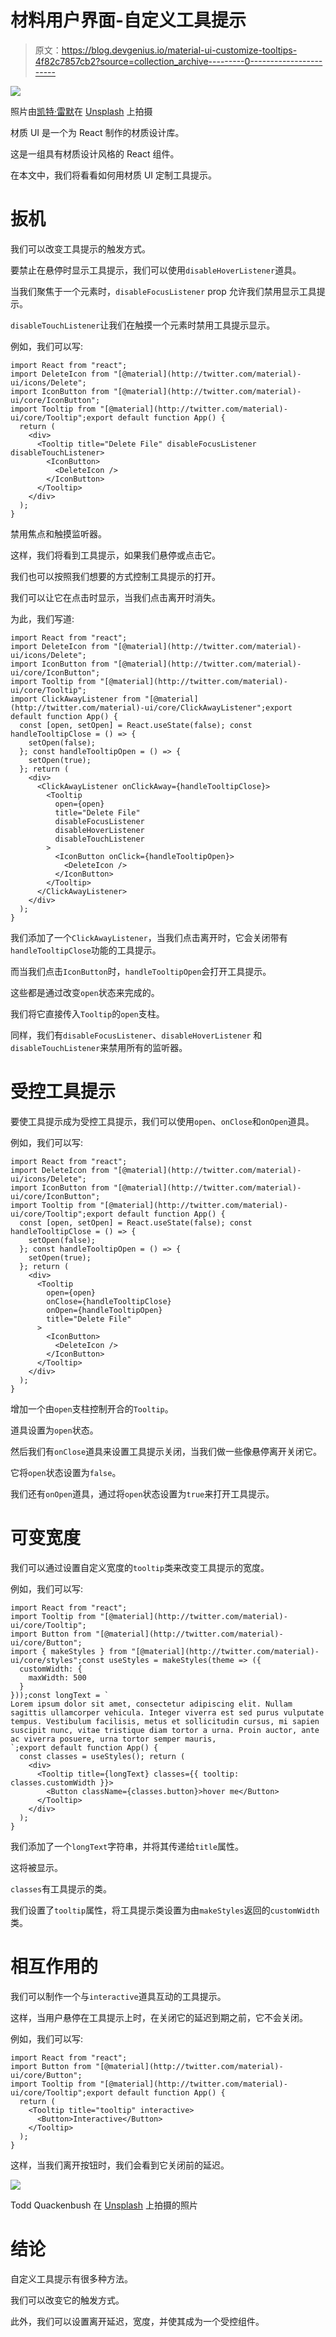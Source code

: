 # 材料用户界面-自定义工具提示

> 原文：<https://blog.devgenius.io/material-ui-customize-tooltips-4f82c7857cb2?source=collection_archive---------0----------------------->

![](img/795316527a4202ef693ce2bd36bcdea8.png)

照片由[凯特·雷默](https://unsplash.com/@studioktr?utm_source=medium&utm_medium=referral)在 [Unsplash](https://unsplash.com?utm_source=medium&utm_medium=referral) 上拍摄

材质 UI 是一个为 React 制作的材质设计库。

这是一组具有材质设计风格的 React 组件。

在本文中，我们将看看如何用材质 UI 定制工具提示。

# 扳机

我们可以改变工具提示的触发方式。

要禁止在悬停时显示工具提示，我们可以使用`disableHoverListener`道具。

当我们聚焦于一个元素时，`disableFocusListener` prop 允许我们禁用显示工具提示。

`disableTouchListener`让我们在触摸一个元素时禁用工具提示显示。

例如，我们可以写:

```
import React from "react";
import DeleteIcon from "[@material](http://twitter.com/material)-ui/icons/Delete";
import IconButton from "[@material](http://twitter.com/material)-ui/core/IconButton";
import Tooltip from "[@material](http://twitter.com/material)-ui/core/Tooltip";export default function App() {
  return (
    <div>
      <Tooltip title="Delete File" disableFocusListener disableTouchListener>
        <IconButton>
          <DeleteIcon />
        </IconButton>
      </Tooltip>
    </div>
  );
}
```

禁用焦点和触摸监听器。

这样，我们将看到工具提示，如果我们悬停或点击它。

我们也可以按照我们想要的方式控制工具提示的打开。

我们可以让它在点击时显示，当我们点击离开时消失。

为此，我们写道:

```
import React from "react";
import DeleteIcon from "[@material](http://twitter.com/material)-ui/icons/Delete";
import IconButton from "[@material](http://twitter.com/material)-ui/core/IconButton";
import Tooltip from "[@material](http://twitter.com/material)-ui/core/Tooltip";
import ClickAwayListener from "[@material](http://twitter.com/material)-ui/core/ClickAwayListener";export default function App() {
  const [open, setOpen] = React.useState(false); const handleTooltipClose = () => {
    setOpen(false);
  }; const handleTooltipOpen = () => {
    setOpen(true);
  }; return (
    <div>
      <ClickAwayListener onClickAway={handleTooltipClose}>
        <Tooltip
          open={open}
          title="Delete File"
          disableFocusListener
          disableHoverListener
          disableTouchListener
        >
          <IconButton onClick={handleTooltipOpen}>
            <DeleteIcon />
          </IconButton>
        </Tooltip>
      </ClickAwayListener>
    </div>
  );
}
```

我们添加了一个`ClickAwayListener`，当我们点击离开时，它会关闭带有`handleTooltipClose`功能的工具提示。

而当我们点击`IconButton`时，`handleTooltipOpen`会打开工具提示。

这些都是通过改变`open`状态来完成的。

我们将它直接传入`Tooltip`的`open`支柱。

同样，我们有`disableFocusListener`、`disableHoverListener` 和`disableTouchListener`来禁用所有的监听器。

# 受控工具提示

要使工具提示成为受控工具提示，我们可以使用`open`、`onClose`和`onOpen`道具。

例如，我们可以写:

```
import React from "react";
import DeleteIcon from "[@material](http://twitter.com/material)-ui/icons/Delete";
import IconButton from "[@material](http://twitter.com/material)-ui/core/IconButton";
import Tooltip from "[@material](http://twitter.com/material)-ui/core/Tooltip";export default function App() {
  const [open, setOpen] = React.useState(false); const handleTooltipClose = () => {
    setOpen(false);
  }; const handleTooltipOpen = () => {
    setOpen(true);
  }; return (
    <div>
      <Tooltip
        open={open}
        onClose={handleTooltipClose}
        onOpen={handleTooltipOpen}
        title="Delete File"
      >
        <IconButton>
          <DeleteIcon />
        </IconButton>
      </Tooltip>
    </div>
  );
}
```

增加一个由`open`支柱控制开合的`Tooltip`。

道具设置为`open`状态。

然后我们有`onClose`道具来设置工具提示关闭，当我们做一些像悬停离开关闭它。

它将`open`状态设置为`false`。

我们还有`onOpen`道具，通过将`open`状态设置为`true`来打开工具提示。

# 可变宽度

我们可以通过设置自定义宽度的`tooltip`类来改变工具提示的宽度。

例如，我们可以写:

```
import React from "react";
import Tooltip from "[@material](http://twitter.com/material)-ui/core/Tooltip";
import Button from "[@material](http://twitter.com/material)-ui/core/Button";
import { makeStyles } from "[@material](http://twitter.com/material)-ui/core/styles";const useStyles = makeStyles(theme => ({
  customWidth: {
    maxWidth: 500
  }
}));const longText = `
Lorem ipsum dolor sit amet, consectetur adipiscing elit. Nullam sagittis ullamcorper vehicula. Integer viverra est sed purus vulputate tempus. Vestibulum facilisis, metus et sollicitudin cursus, mi sapien suscipit nunc, vitae tristique diam tortor a urna. Proin auctor, ante ac viverra posuere, urna tortor semper mauris, 
`;export default function App() {
  const classes = useStyles(); return (
    <div>
      <Tooltip title={longText} classes={{ tooltip: classes.customWidth }}>
        <Button className={classes.button}>hover me</Button>
      </Tooltip>
    </div>
  );
}
```

我们添加了一个`longText`字符串，并将其传递给`title`属性。

这将被显示。

`classes`有工具提示的类。

我们设置了`tooltip`属性，将工具提示类设置为由`makeStyles`返回的`customWidth`类。

# 相互作用的

我们可以制作一个与`interactive`道具互动的工具提示。

这样，当用户悬停在工具提示上时，在关闭它的延迟到期之前，它不会关闭。

例如，我们可以写:

```
import React from "react";
import Button from "[@material](http://twitter.com/material)-ui/core/Button";
import Tooltip from "[@material](http://twitter.com/material)-ui/core/Tooltip";export default function App() {
  return (
    <Tooltip title="tooltip" interactive>
      <Button>Interactive</Button>
    </Tooltip>
  );
}
```

这样，当我们离开按钮时，我们会看到它关闭前的延迟。

![](img/5737f2a27d2b20126e6e753c01f58e1d.png)

Todd Quackenbush 在 [Unsplash](https://unsplash.com?utm_source=medium&utm_medium=referral) 上拍摄的照片

# 结论

自定义工具提示有很多种方法。

我们可以改变它的触发方式。

此外，我们可以设置离开延迟，宽度，并使其成为一个受控组件。